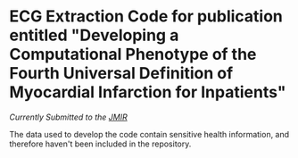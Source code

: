 # ECG Extraction Code for publication entitled "Developing a Computational Phenotype of the Fourth Universal Definition of Myocardial Infarction for Inpatients"


*Currently Submitted to the [JMIR](https://www.jmir.org/)*

The data used to develop the code contain sensitive health information, and therefore haven't been included in the repository.
